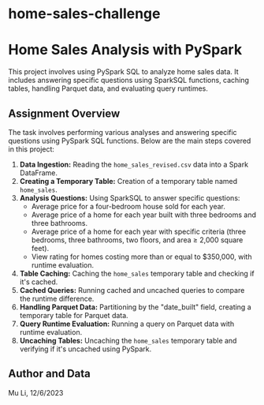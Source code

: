 # home-sales-challenge

# Home Sales Analysis with PySpark

This project involves using PySpark SQL to analyze home sales data. It includes answering specific questions using SparkSQL functions, caching tables, handling Parquet data, and evaluating query runtimes.

## Assignment Overview

The task involves performing various analyses and answering specific questions using PySpark SQL functions. Below are the main steps covered in this project:

1. **Data Ingestion:** Reading the `home_sales_revised.csv` data into a Spark DataFrame.
2. **Creating a Temporary Table:** Creation of a temporary table named `home_sales`.
3. **Analysis Questions:** Using SparkSQL to answer specific questions:
    - Average price for a four-bedroom house sold for each year.
    - Average price of a home for each year built with three bedrooms and three bathrooms.
    - Average price of a home for each year with specific criteria (three bedrooms, three bathrooms, two floors, and area ≥ 2,000 square feet).
    - View rating for homes costing more than or equal to $350,000, with runtime evaluation.
4. **Table Caching:** Caching the `home_sales` temporary table and checking if it's cached.
5. **Cached Queries:** Running cached and uncached queries to compare the runtime difference.
6. **Handling Parquet Data:** Partitioning by the "date_built" field, creating a temporary table for Parquet data.
7. **Query Runtime Evaluation:** Running a query on Parquet data with runtime evaluation.
8. **Uncaching Tables:** Uncaching the `home_sales` temporary table and verifying if it's uncached using PySpark.

## Author and Data
Mu Li, 12/6/2023
